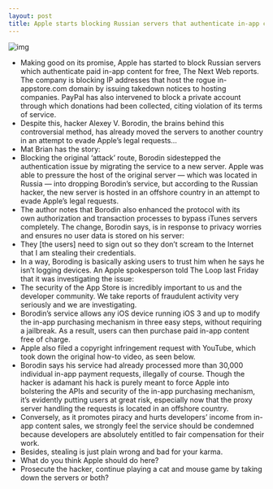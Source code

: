 ```yaml
---
layout: post
title: Apple starts blocking Russian servers that authenticate in-app content for free
---
```

![img](http://media.idownloadblog.com/wp-content/uploads/2012/07/iOS-in-app-purchase-teaser.jpg)
* Making good on its promise, Apple has started to block Russian servers which authenticate paid in-app content for free, The Next Web reports. The company is blocking IP addresses that host the rogue in-appstore.com domain by issuing takedown notices to hosting companies. PayPal has also intervened to block a private account through which donations had been collected, citing violation of its terms of service.
* Despite this, hacker Alexey V. Borodin, the brains behind this controversial method, has already moved the servers to another country in an attempt to evade Apple’s legal requests…
* Mat Brian has the story:
* Blocking the original ‘attack’ route, Borodin sidestepped the authentication issue by migrating the service to a new server. Apple was able to pressure the host of the original server — which was located in Russia — into dropping Borodin’s service, but according to the Russian hacker, the new server is hosted in an offshore country in an attempt to evade Apple’s legal requests.
* The author notes that Borodin also enhanced the protocol with its own authorization and transaction processes to bypass iTunes servers completely. The change, Borodin says, is in response to privacy worries and ensures no user data is stored on his server:
* They [the users] need to sign out so they don’t scream to the Internet that I am stealing their credentials.
* In a way, Boroding is basically asking users to trust him when he says he isn’t logging devices. An Apple spokesperson told The Loop last Friday that it was investigating the issue:
* The security of the App Store is incredibly important to us and the developer community. We take reports of fraudulent activity very seriously and we are investigating.
* Borodin’s service allows any iOS device running iOS 3 and up to modify the in-app purchasing mechanism in three easy steps, without requiring a jailbreak. As a result, users can then purchase paid in-app content free of charge.
* Apple also filed a copyright infringement request with YouTube, which took down the original how-to video, as seen below.
* Borodin says his service had already processed more than 30,000 individual in-app payment requests, illegally of course. Though the hacker is adamant his hack is purely meant to force Apple into bolstering the APIs and security of the in-app purchasing mechanism, it’s evidently putting users at great risk, especially now that the proxy server handling the requests is located in an offshore country.
* Conversely, as it promotes piracy and hurts developers’ income from in-app content sales, we strongly feel the service should be condemned because developers are absolutely entitled to fair compensation for their work.
* Besides, stealing is just plain wrong and bad for your karma.
* What do you think Apple should do here?
* Prosecute the hacker, continue playing a cat and mouse game by taking down the servers or both?

